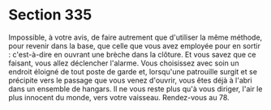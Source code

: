 # Section 335

Impossible, à votre avis, de faire autrement que d'utiliser la 
même méthode, pour revenir dans la base, que celle que vous 
avez employée pour en sortir : c'est-à-dire en ouvrant une brèche 
dans la clôture. Et vous savez que ce faisant, vous allez 
déclencher l'alarme. Vous choisissez avec soin un endroit éloigné 
de tout poste de garde et, lorsqu'une patrouille surgit et se 
précipite vers le passage que vous venez d'ouvrir, vous êtes déjà à 
l'abri dans un ensemble de hangars. Il ne vous reste plus qu'à 
vous diriger, l'air le plus innocent du monde, vers votre vaisseau. 
Rendez-vous au 78.